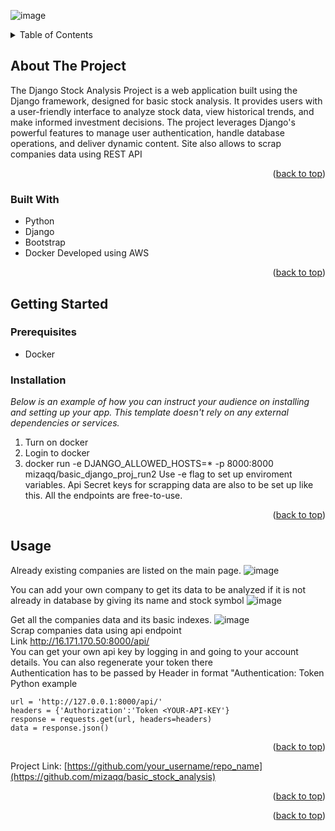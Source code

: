 ![image](https://github.com/mizaqq/Basic_stock_analysis/assets/59586131/313a6eab-2ca2-47b6-b236-d1e06ef160a4)<a name="readme-top"></a>

<details>
  <summary>Table of Contents</summary>
  <ol>
    <li>
      <a href="#about-the-project">About The Project</a>
      <ul>
        <li><a href="#built-with">Built With</a></li>
      </ul>
    </li>
    <li>
      <a href="#getting-started">Getting Started</a>
      <ul>
        <li><a href="#prerequisites">Prerequisites</a></li>
        <li><a href="#installation">Installation</a></li>
      </ul>
    </li>
    <li><a href="#usage">Usage</a></li>
    <li><a href="#roadmap">Roadmap</a></li>
    <li><a href="#contributing">Contributing</a></li>
    <li><a href="#license">License</a></li>
    <li><a href="#contact">Contact</a></li>
    <li><a href="#acknowledgments">Acknowledgments</a></li>
  </ol>
</details>



<!-- ABOUT THE PROJECT -->
## About The Project

The Django Stock Analysis Project is a web application built using the Django framework, designed for basic stock analysis. 
It provides users with a user-friendly interface to analyze stock data, view historical trends, and make informed investment decisions.
The project leverages Django's powerful features to manage user authentication, handle database operations, and deliver dynamic content.
Site also allows to scrap companies data using REST API
<p align="right">(<a href="#readme-top">back to top</a>)</p>



### Built With

* Python
* Django
* Bootstrap
* Docker
Developed using AWS

<p align="right">(<a href="#readme-top">back to top</a>)</p>



<!-- GETTING STARTED -->
## Getting Started
### Prerequisites

* Docker 

### Installation

_Below is an example of how you can instruct your audience on installing and setting up your app. This template doesn't rely on any external dependencies or services._

1. Turn on docker
2. Login to docker
3. docker run -e DJANGO_ALLOWED_HOSTS=* -p 8000:8000 mizaqq/basic_django_proj_run2
Use -e flag to set up enviroment variables. Api Secret keys for scrapping data are also to be set up like this. All the endpoints are free-to-use.

<p align="right">(<a href="#readme-top">back to top</a>)</p>



<!-- USAGE EXAMPLES -->
## Usage

Already existing companies are listed on the main page.
![image](https://github.com/mizaqq/Basic_stock_analysis/assets/59586131/6151dda6-15d5-4e1f-8b8b-eb7fd5ca0920)

You can add your own company to get its data to be analyzed if it is not already in database by giving its name and stock symbol
![image](https://github.com/mizaqq/Basic_stock_analysis/assets/59586131/6e1322ff-b6ec-421f-9083-8802f607de2d)

Get all the companies data and its basic indexes.
![image](https://github.com/mizaqq/Basic_stock_analysis/assets/59586131/f0c57c11-7dea-4233-bd63-1c21c02ca2d5)
<br>
Scrap companies data using api endpoint <br>
Link http://16.171.170.50:8000/api/<br>
You can get your own api key by logging in and going to your account details. You can also regenerate your token there
<br>
Authentication has to be passed by Header in format "Authentication: Token <YOUR-API-KEY>
<br>
Python example
```
url = 'http://127.0.0.1:8000/api/'
headers = {'Authorization':'Token <YOUR-API-KEY'}
response = requests.get(url, headers=headers)
data = response.json()
```
<p align="right">(<a href="#readme-top">back to top</a>)</p>




Project Link: [https://github.com/your_username/repo_name](https://github.com/mizaqq/basic_stock_analysis)

<p align="right">(<a href="#readme-top">back to top</a>)</p>


<p align="right">(<a href="#readme-top">back to top</a>)</p>


